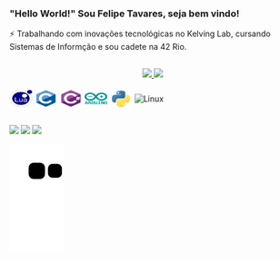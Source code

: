 
<!--
### Hi there 👋
**felipefetec/felipefetec** is a ✨ _special_ ✨ repository because its `README.md` (this file) appears on your GitHub profile.
Here are some ideas to get you started:
- 🔭 I’m currently working on ...
- 🌱 I’m currently learning ...
- 👯 I’m looking to collaborate on ...
- 🤔 I’m looking for help with ...
- 💬 Ask me about ...
- 📫 How to reach me: ...
- 😄 Pronouns: ...
- ⚡ Fun fact: ...
-->

### "Hello World!"  Sou Felipe Tavares, seja bem vindo!
⚡ Trabalhando com inovações tecnológicas no Kelving Lab, cursando Sistemas de Informção e sou cadete na 42 Rio.
##
<div align="center">
  <a href="https://github.com/felipefetec">
  <img height="160em" src="https://github-readme-stats.vercel.app/api?username=felipefetec&show_icons=true&theme=tokyonight&include_all_commits=true&count_private=true"/>
  <img height="160em" src="https://github-readme-stats.vercel.app/api/top-langs/?username=felipefetec&hide=processing,scss,less&layout=compact&langs_count=6&theme=tokyonight"/> </a></br>
</div>

<div style="display: inline_block"><br>  
  <img align="center" alt="Lua" height="30" width="40" src="https://github.com/devicons/devicon/blob/master/icons/lua/lua-original-wordmark.svg">
  <img align="center" alt="C" height="30" width="40" src="https://github.com/devicons/devicon/blob/master/icons/c/c-original.svg">
  <img align="center" alt="C#" height="30" width="40" src="https://github.com/devicons/devicon/blob/master/icons/csharp/csharp-original.svg">
  <img align="center" alt="Arduino" height="30" width="40" src="https://github.com/devicons/devicon/blob/master/icons/arduino/arduino-original-wordmark.svg">
  <img align="center" alt="Python" height="35" width="40" src="https://github.com/devicons/devicon/blob/master/icons/python/python-original.svg" />
  <img align="center" alt="Linux" height="35" width="40" src="https://cdn.jsdelivr.net/gh/devicons/devicon/icons/linux/linux-original.svg" />
  <!-- <img align="right" alt="pic" height="150" style="border-radius:50px;" src="https://forums.minecraftforge.net/uploads/monthly_2017_02/o5c6TIN.thumb.gif.267d193520c6b456b361c62a2e66848c.gif?width=676&height=676">
-->  
</div>

 ##
<div> <!--
  <a href="https://instagram.com/" target="_blank"><img src="https://img.shields.io/badge/-Instagram-%23E4405F?style=for-the-badge&logo=instagram&logoColor=white" target="_blank"></a> -->
  <a href="https://www.youtube.com/channel/UC4WHMvGDHOM_f9KHU4gBOZg" target="_blank"><img src="https://img.shields.io/badge/YouTube-FF0000?style=for-the-badge&logo=youtube&logoColor=white" target="_blank"></a>
  <a href = "mailto:felipe@kelvinglab.com"><img src="https://img.shields.io/badge/-Gmail-%23333?style=for-the-badge&logo=gmail&logoColor=white" target="_blank"></a>
  <a href="https://www.linkedin.com/in/felipe-tavares-a39208128/" target="_blank"><img src="https://img.shields.io/badge/-LinkedIn-%230077B5?style=for-the-badge&logo=linkedin&logoColor=white" target="_blank"></a>  <a href="https://github.com/felipefetec">

   ![Snake animation](https://github.com/felipefetec/felipefetec/blob/output/github-contribution-grid-snake.svg) 
  </a>
</div>
